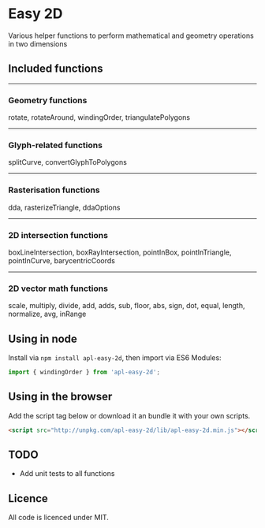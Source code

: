# Easy 2D
Various helper functions to perform mathematical and geometry operations in two dimensions

## Included functions

---

### Geometry functions
rotate, rotateAround, windingOrder, triangulatePolygons

---
### Glyph-related functions
splitCurve, convertGlyphToPolygons

---
### Rasterisation functions
dda, rasterizeTriangle, ddaOptions

---
### 2D intersection functions
boxLineIntersection, boxRayIntersection, pointInBox, pointInTriangle, pointInCurve, barycentricCoords

---
### 2D vector math functions
scale, multiply, divide, add, adds, sub, floor, abs, sign, dot, equal, length, normalize, avg, inRange

## Using in node
Install via `npm install apl-easy-2d`, then import via ES6 Modules:
```typescript
import { windingOrder } from 'apl-easy-2d';
```

## Using in the browser
Add the script tag below or download it an bundle it with your own scripts.
```html
<script src="http://unpkg.com/apl-easy-2d/lib/apl-easy-2d.min.js"></script>
```

## TODO
- Add unit tests to all functions

## Licence
All code is licenced under MIT.
